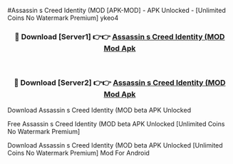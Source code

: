 #Assassin s Creed Identity (MOD [APK-MOD] - APK Unlocked - [Unlimited Coins No Watermark Premium] ykeo4



<div align="center">

<h3>🔴 Download [Server1] 👉👉 <a href="https://momento.my/?title=Assassin_s_Creed_Identity_(MOD">Assassin s Creed Identity (MOD Mod Apk</a></h3><br>

<h3>🔴 Download [Server2] 👉👉 <a href="https://momento.my/?title=Assassin_s_Creed_Identity_(MOD">Assassin s Creed Identity (MOD Mod Apk</a></h3>
</div>



Download Assassin s Creed Identity (MOD beta APK Unlocked

Free Assassin s Creed Identity (MOD beta APK Unlocked [Unlimited Coins No Watermark Premium]

Download Assassin s Creed Identity (MOD beta APK Unlocked [Unlimited Coins No Watermark Premium] Mod For Android
